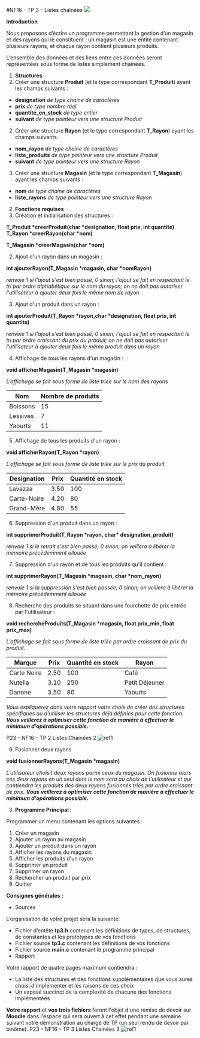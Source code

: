 #﻿NF16 - TP 3 – Listes chaînées ![](Aspose.Words.dfb0aaf5-e3be-4aa9-a5b1-5b21914b21b4.001.png)

**Introduction** 

Nous proposons d’écrire un programme permettant la gestion d’un magasin et des rayons qui le constituent : un magasin est une entité contenant plusieurs rayons, et chaque rayon contient plusieurs produits. 

L'ensemble des données et des liens entre ces données seront représentées sous forme de listes simplement chaînées. 

1. **Structures** 
1. Créer une structure **Produit** (et le type correspondant **T\_Produit**) ayant les champs suivants : 
- **designation** *de type chaine de caractères* 
- **prix** *de type nombre réel* 
- **quantite\_en\_stock** *de type entier* 
- **suivant** *de type pointeur vers une structure Produit* 
2. Créer une structure **Rayon** (et le type correspondant **T\_Rayon**) ayant les champs suivants : 
- **nom\_rayon** *de type chaine de caractères* 
- **liste\_produits** *de type pointeur vers une structure Produit* 
- **suivant** *de type pointeur vers une structure Rayon* 
3. Créer une structure **Magasin** (et le type correspondant **T\_Magasin**) ayant les champs suivants : 
- **nom** *de type chaine de caractères* 
- **liste\_rayons** *de type pointeur vers une structure Rayon* 
2. **Fonctions requises** 
1. Création et initialisation des structures : 

**T\_Produit \*creerProduit(char \*designation, float prix, int quantite) T\_Rayon \*creerRayon(char \*nom)** 

**T\_Magasin \*creerMagasin(char \*nom)** 

2. Ajout d'un rayon dans un magasin : 

**int ajouterRayon(T\_Magasin \*magasin, char \*nomRayon)** 

*renvoie 1 si l'ajout s'est bien passé, 0 sinon; l'ajout se fait en respectant le tri par ordre alphabétique sur le nom du rayon; on ne doit pas autoriser l'utilisateur à ajouter deux fois le même nom de rayon* 

3. Ajout d'un produit dans un rayon : 

**int ajouterProduit(T\_Rayon \*rayon,char \*designation, float prix, int quantite)** 

*renvoie 1 si l'ajout s'est bien passé, 0 sinon; l'ajout se fait en respectant le tri par ordre croissant du prix du produit; on ne doit pas autoriser l'utilisateur à ajouter deux fois le même produit dans un rayon* 

4. Affichage de tous les rayons d'un magasin : 

**void afficherMagasin(T\_Magasin \*magasin)** 

*L'affichage se fait sous forme de liste triée sur le nom des rayons* 



|Nom |Nombre de produits |
| - | - |
|Boissons |15 |
|Lessives |7 |
|Yaourts |11 |

5. Affichage de tous les produits d'un rayon : 

**void afficherRayon(T\_Rayon \*rayon)** 

*L'affichage se fait sous forme de liste triée sur le prix  du produit* 



|Designation |Prix |Quantité en stock |
| - | - | - |
|Lavazza  |3\.50 |100 |
|Carte-Noire |4\.20 |80 |
|Grand-Mère |4\.80 |55 |

6. Suppression d'un produit dans un rayon : 

**int supprimerProduit(T\_Rayon \*rayon, char\* designation\_produit)** 

*renvoie 1 si le retrait s'est bien passé, 0 sinon; on veillera à libérer la mémoire précédemment allouée* 

7. Suppression d'un rayon et de tous les produits qu'il contient :  

**int supprimerRayon(T\_Magasin \*magasin, char \*nom\_rayon)** 

*renvoie 1 si la suppression s'est bien passée, 0 sinon; on veillera à libérer la mémoire précédemment allouée* 

8. Recherche des produits se situant dans une fourchette de prix entrée par l'utilisateur : 

**void rechercheProduits(T\_Magasin \*magasin, float prix\_min, float prix\_max)** 

*L'affichage se fait sous forme de liste triée par ordre croissant de prix du produit.*  



|Marque |Prix |Quantité en stock |Rayon |
| - | - | - | - |
|Carte Noire |2\.50 |100 |Café |
|Nutella  |3\.10 |250 |Petit Déjeuner  |
|Danone |3\.50 |80 |Yaourts |

*Vous expliquerez dans votre rapport votre choix de créer des structures spécifiques ou d'utiliser les structures déjà définies pour cette fonction. **Vous veillerez à optimiser cette fonction de manière à effectuer le minimum d'opérations possible.*** 

P23 – NF16 – TP 2 Listes Chainées   2 ![ref1]

9. Fusionner deux rayons 

**void fusionnerRayons(T\_Magasin \*magasin)** 

*L'utilisateur choisit deux rayons parmi ceux du magasin. On fusionne alors ces deux rayons en un seul dont le nom sera au choix de l'utilisateur et qui contiendra les produits des deux rayons fusionnés triés par ordre croissant de prix. **Vous veillerez à optimiser cette fonction de manière à effectuer le minimum d'opérations possible.*** 

3. **Programme Principal :** 

Programmer un menu contenant les options suivantes : 

1. Créer un magasin 
1. Ajouter un rayon au magasin 
1. Ajouter un produit dans un rayon 
1. Afficher les rayons du magasin 
1. Afficher les produits d'un rayon 
1. Supprimer un produit 
1. Supprimer un rayon 
1. Rechercher un produit par prix 
1. Quitter 

**Consignes générales :** 

- Sources 

L’organisation de votre projet sera la suivante:  

- Fichier d’entête **tp3.h** contenant les définitions de types, de structures, de constantes et les prototypes de vos fonctions 
- Fichier source **tp3.c** contenant les définitions de vos fonctions 
- Fichier source **main.c** contenant le programme principal 
- Rapport 

Votre rapport de quatre pages maximum contiendra : 

- La liste des structures et des fonctions supplémentaires que vous aurez choisi d'implémenter et les raisons de ces choix 
- Un exposé succinct de la complexité de chacune des fonctions implémentées 

**Votre rapport** et **vos trois fichiers** feront l'objet d'une remise de devoir sur **Moodle** dans l'espace qui sera ouvert à cet effet pendant une semaine suivant votre démonstration au chargé de TP (un seul rendu de devoir par binôme). 
P23 – NF16 – TP 3 Listes Chainées   3 ![ref1]

[ref1]: Aspose.Words.dfb0aaf5-e3be-4aa9-a5b1-5b21914b21b4.002.png
